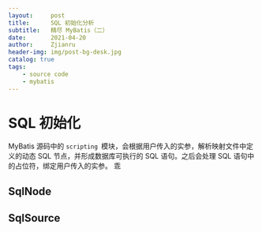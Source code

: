 ```yaml
---
layout:     post
title:      SQL 初始化分析
subtitle:   精尽 MyBatis（二）
date:       2021-04-20
author:     Zjianru
header-img: img/post-bg-desk.jpg
catalog: true
tags:
    - source code
    - mybatis
---
```


# SQL 初始化

MyBatis 源码中的 `scripting `模块，会根据用户传入的实参，解析映射文件中定义的动态 SQL 节点，并形成数据库可执行的 SQL 语句。之后会处理 SQL 语句中的占位符，绑定用户传入的实参。
乖

## SqlNode

## SqlSource
